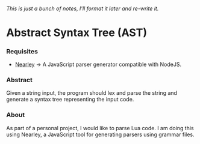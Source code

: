 ###### This is just a bunch of notes, I'll format it later and re-write it.

# Abstract Syntax Tree (AST)
### Requisites
- [Nearley](https://www.npmjs.com/package/nearley) -> A JavaScript parser
generator compatible with NodeJS.

### Abstract
Given a string input, the program should lex and parse the string and generate
a syntax tree representing the input code.

### About
As part of a personal project, I would like to parse Lua code. I am doing this
using Nearley, a JavaScript tool for generating parsers using grammar files. 

